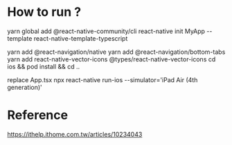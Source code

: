 # How to run ?

yarn global add @react-native-community/cli
react-native init MyApp --template react-native-template-typescript

yarn add @react-navigation/native
yarn add @react-navigation/bottom-tabs
yarn add react-native-vector-icons @types/react-native-vector-icons
cd ios && pod install && cd ..


replace App.tsx
npx react-native run-ios --simulator='iPad Air (4th generation)'


# Reference

https://ithelp.ithome.com.tw/articles/10234043
